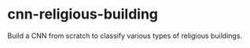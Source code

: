 # cnn-religious-building
Build a CNN from scratch to classify various types of religious buildings.
